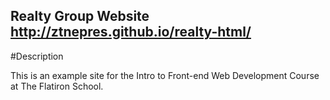 Realty Group Website
http://ztnepres.github.io/realty-html/
---

#Description

This is an example site for the Intro to Front-end Web Development Course at The Flatiron School.
